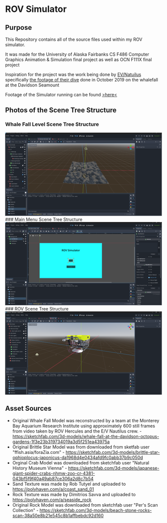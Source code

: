 # ROV Simulator

## Purpose
  This Repository contains all of the source files used within my ROV simulator. 
  
  It was made for the University of Alaska Fairbanks CS F486 Computer Graphics Animation & Simulation final project as well as OCN F111X final project 

  Inspiration for the project was the work being done by [EV/Natuilus](https://nautiluslive.org/) specifically [the footage of their dive](https://www.youtube.com/watch?v=CZzQhiNQXxU) done in October 2019 on the whalefall at the Davidson Seamount

  Footage of the Simulator running can be found [>here<](https://www.youtube.com/watch?v=X8mR3FNYswM)
  
## Photos of the Scene Tree Structure
### Whale Fall Level Scene Tree Structure
<img src=https://github.com/AeJohnson13/CS486-ROV/blob/main/Screenshot%202024-12-09%20202459.png> 
### Main Menu Scene Tree Structure
<img src=https://github.com/AeJohnson13/CS486-ROV/blob/main/Screenshot%202024-12-09%20202513.png> 
### ROV Scene Tree Structure
<img src=https://github.com/AeJohnson13/CS486-ROV/blob/main/Screenshot%202024-12-09%20202536.png> 


## Asset Sources 
* Original Whale Fall Model was reconstructed by a team at the Monterey Bay Aquarium Research Institute using approximately 600 still frames from video taken by ROV Hercules and the E/V Nautilus crew. -<https://sketchfab.com/3d-models/whale-fall-at-the-davidson-octopus-gardens-1f3e23b319734019a3d5f251ea43975a> 
* Original Brittle Star Model was from downloaded from sketfab user "ffish.asia/foraZia.com" - <https://sketchfab.com/3d-models/brittle-star-ophioplocus-japonicus-da1968d4e0434afd9fc0abb37b9c050d> 
* Orginal Crab Model was downloaded from sketchfab user "Natural History Museum Vienna" - <https://sketchfab.com/3d-models/japanese-giant-spider-crabs-nhmw-zoo-cr-4381-043bf5f9f40a49ab87ce306a2d8c7b54> 
* Sand Texture was made by Rob Tutyel and uploaded to <https://polyhaven.com/a/coast_sand_01>
* Rock Texture was made by Dimitrios Savva and uploaded to <https://polyhaven.com/a/seaside_rock>
* Original Rock Model was downloaded from sketchfab user "Per's Scan Collection" - <https://sketchfab.com/3d-models/beach-stone-rocks-scan-38a50e8b21e545c8b1affbebdc92d160>
